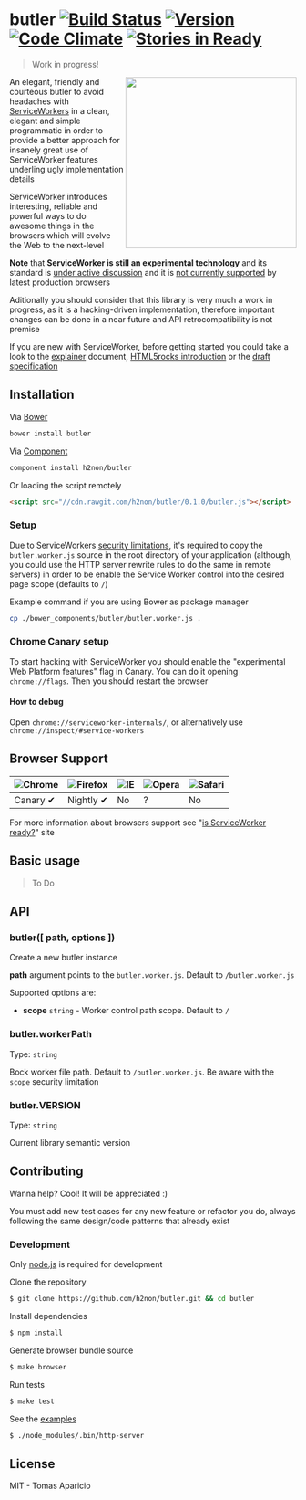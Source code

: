 # butler [![Build Status](https://api.travis-ci.org/h2non/butler.svg?branch=master)][travis] [![Version](https://img.shields.io/bower/v/butler.svg)](https://github.com/h2non/butler/releases) [![Code Climate](https://codeclimate.com/github/h2non/butler/badges/gpa.svg)](https://codeclimate.com/github/h2non/butler) [![Stories in Ready](https://badge.waffle.io/h2non/butler.png?label=ready&title=Ready)](https://waffle.io/h2non/butler)

> Work in progress!

<img src="http://oi58.tinypic.com/x8607.jpg" width="300" align="right" style="float: right" />

An elegant, friendly and courteous butler to avoid headaches with [ServiceWorkers][spec]
in a clean, elegant and simple programmatic in order to provide a better approach for insanely great use
of ServiceWorker features underling ugly implementation details

ServiceWorker introduces interesting, reliable and powerful ways to do awesome
things in the browsers which will evolve the Web to the next-level

**Note** that **ServiceWorker is still an experimental technology** and its standard is [under active discussion][discussion] and it is [not currently supported][browser-support] by latest production browsers

Aditionally you should consider that this library is very much a work in progress, as it is a hacking-driven implementation, therefore important changes can be done in a near future and API retrocompatibility is not premise

If you are new with ServiceWorker, before getting started you could take a look to the [explainer][explainer] document, [HTML5rocks introduction][html5rocks] or the [draft specification][spec]

## Installation

Via [Bower](http://bower.io)
```bash
bower install butler
```

Via [Component](https://github.com/component/component)
```bash
component install h2non/butler
```

Or loading the script remotely
```html
<script src="//cdn.rawgit.com/h2non/butler/0.1.0/butler.js"></script>
```

### Setup

Due to ServiceWorkers [security limitations][serviceWorkerGettingStarted], it's required to copy the `butler.worker.js` source in the root directory of your application (although, you could use the HTTP server rewrite rules to do the same in remote servers) in order to be enable the Service Worker control into the desired page scope (defaults to `/`)

Example command if you are using Bower as package manager
```bash
cp ./bower_components/butler/butler.worker.js .
```

### Chrome Canary setup

To start hacking with ServiceWorker you should enable the "experimental Web Platform features" flag in Canary.
You can do it opening `chrome://flags`. Then you should restart the browser

#### How to debug

Open `chrome://serviceworker-internals/`, or alternatively use `chrome://inspect/#service-workers`

<!--
## Limitations notes
-->

## Browser Support

![Chrome](https://raw.github.com/alrra/browser-logos/master/chrome/chrome_48x48.png) | ![Firefox](https://raw.github.com/alrra/browser-logos/master/firefox/firefox_48x48.png) | ![IE](https://raw.github.com/alrra/browser-logos/master/internet-explorer/internet-explorer_48x48.png) | ![Opera](https://raw.github.com/alrra/browser-logos/master/opera/opera_48x48.png) | ![Safari](https://raw.github.com/alrra/browser-logos/master/safari/safari_48x48.png)
--- | --- | --- | --- | --- |
Canary ✔ | Nightly ✔ | No | ? | No |

For more information about browsers support see "[is ServiceWorker ready?](https://jakearchibald.github.io/isserviceworkerready/)" site

## Basic usage

> To Do

## API

### butler([ path, options ])

Create a new butler instance

**path** argument points to the `butler.worker.js`. Default to `/butler.worker.js`

Supported options are:

- **scope** `string` - Worker control path scope. Default to `/`


### butler.workerPath
Type: `string`

Bock worker file path. Default to `/butler.worker.js`.
Be aware with the `scope` security limitation

### butler.VERSION
Type: `string`

Current library semantic version

## Contributing

Wanna help? Cool! It will be appreciated :)

You must add new test cases for any new feature or refactor you do,
always following the same design/code patterns that already exist

### Development

Only [node.js](http://nodejs.org) is required for development

Clone the repository
```bash
$ git clone https://github.com/h2non/butler.git && cd butler
```

Install dependencies
```bash
$ npm install
```

Generate browser bundle source
```bash
$ make browser
```

Run tests
```bash
$ make test
```

See the [examples](https://github.com/h2non/butler/tree/master/examples)
```bash
$ ./node_modules/.bin/http-server
```

## License

MIT - Tomas Aparicio

[serviceWorkerGettingStarted]: https://github.com/slightlyoff/ServiceWorker/blob/master/explainer.md#getting-started
[discussion]: https://github.com/slightlyoff/ServiceWorker/issues
[browser-support]: https://jakearchibald.github.io/isserviceworkerready/
[spec]: https://slightlyoff.github.io/ServiceWorker/spec/service_worker/index.html
[explainer]: https://github.com/slightlyoff/ServiceWorker/blob/master/explainer.md#getting-started
[html5rocks]: http://www.html5rocks.com/en/tutorials/service-worker/introduction/
[travis]: https://travis-ci.org/h2non/butler
[fetch-credentials]: https://fetch.spec.whatwg.org/#concept-request-credentials-mode
